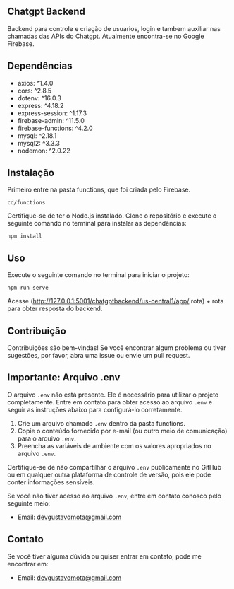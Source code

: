 ## Chatgpt Backend

Backend para controle e criação de usuarios, login e tambem auxiliar nas chamadas das APIs do Chatgpt.
Atualmente encontra-se no Google Firebase.

## Dependências

- axios: ^1.4.0
- cors: ^2.8.5
- dotenv: ^16.0.3
- express: ^4.18.2
- express-session: ^1.17.3
- firebase-admin: ^11.5.0
- firebase-functions: ^4.2.0
- mysql: ^2.18.1
- mysql2: ^3.3.3
- nodemon: ^2.0.22


## Instalação

Primeiro entre na pasta functions, que foi criada pelo Firebase.


    cd/functions

Certifique-se de ter o Node.js instalado. Clone o repositório e execute o seguinte comando no terminal para instalar as dependências:


    npm install

## Uso

Execute o seguinte comando no terminal para iniciar o projeto:

    npm run serve

Acesse (http://127.0.0.1:5001/chatgptbackend/us-central1/app/  rota) + rota para obter resposta do backend.

## Contribuição

Contribuições são bem-vindas! Se você encontrar algum problema ou tiver sugestões, por favor, abra uma issue ou envie um pull request.

## Importante: Arquivo .env

O arquivo `.env` não está presente. Ele é necessário para utilizar o projeto completamente. Entre em contato para obter acesso ao arquivo `.env` e seguir as instruções abaixo para configurá-lo corretamente.

1. Crie um arquivo chamado `.env` dentro da pasta functions.
2. Copie o conteúdo fornecido por e-mail (ou outro meio de comunicação) para o arquivo `.env`.
3. Preencha as variáveis de ambiente com os valores apropriados no arquivo `.env`.

Certifique-se de não compartilhar o arquivo `.env` publicamente no GitHub ou em qualquer outra plataforma de controle de versão, pois ele pode conter informações sensíveis.

Se você não tiver acesso ao arquivo `.env`, entre em contato conosco pelo seguinte meio:

*   Email: devgustavomota@gmail.com

## Contato

Se você tiver alguma dúvida ou quiser entrar em contato, pode me encontrar em:

*   Email: devgustavomota@gmail.com
